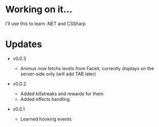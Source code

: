 # Working on it...
I'll use this to learn .NET and CSSharp

# Updates
- v0.0.3
  - Animus now fetchs levels from Faceit, currently displays on the server-side only (will add TAB later)

- v0.0.2
  - Added killstreaks and rewards for them
  - Added effects handling

- v0.0.1
  - Learned hooking events